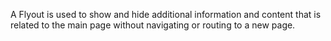 A Flyout is used to show and hide additional information and content that is related to the main page without navigating or routing to a new page.